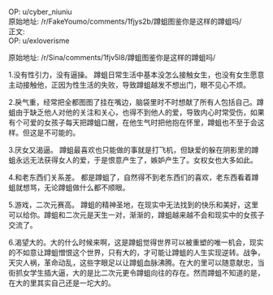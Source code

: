 
OP: u/cyber_niuniu  
原始地址: /r/FakeYoumo/comments/1fjys2b/蹲蛆图鉴你是这样的蹲蛆吗/  
正文:  
OP: u/exloverisme  

 原始地址: /r/Sina/comments/1fjv5l8/蹲蛆图鉴你是这样的蹲蛆吗/  

1.没有性引力，没有逼操。 蹲蛆日常生活中基本没怎么接触女生，也没有女生愿意主动接触他，正因为性生活的失败，导致蹲蛆越发不想出门，眼不见心不烦。

2.戾气重，经常把全都图图了挂在嘴边，脑袋里时不时想献了所有人包括自己。蹲蛆由于缺乏他人对他的关注和关心，也得不到他人的爱，导致内心时常受伤，如果有个可爱的女孩子每天把蹲蛆口醒，在他生气时把他抱在怀里，蹲蛆也不至于会这样。但这是不可能的。

3.厌女又渴逼。 蹲蛆最喜欢也只能做的事就是打飞机，但缺爱的躲在阴影里的蹲蛆永远无法获得女人的爱，于是恨意产生了，嫉妒产生了。女权女也大多如此。

4.和老东西们关系差。 都是蹲蛆了，自然得不到老东西们的喜欢，老东西看着蹲蛆就想骂，无论蹲蛆做什么都不顺眼。

5.游戏，二次元赛高。 蹲蛆的精神圣地，在现实中无法找到的快乐和美好，这里可以给你。蹲蛆和二次元是天生一对，渐渐的，蹲蛆越来越不会和现实中的女孩子交流了。

6.渴望大的。大的什么时候来啊，这是蹲蛆觉得世界可以被重塑的唯一机会，现实的不如意让蹲蛆憎恨这个世界，只有大的，才可能让蹲蛆的人生实现逆转。战争，天灾人祸，革命动乱，这些字眼足以让蹲蛆血脉沸腾。在大的里可以随意献忠，当街抓女学生插大逼，大的是比二次元更令蹲蛆向往的存在。然而蹲蛆不知道的是，在大的里其实自己还是一坨大的。
